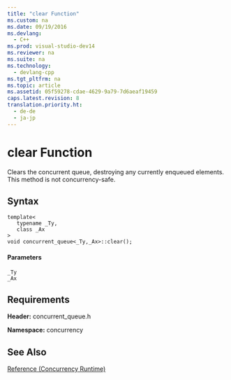 ```yaml
---
title: "clear Function"
ms.custom: na
ms.date: 09/19/2016
ms.devlang: 
  - C++
ms.prod: visual-studio-dev14
ms.reviewer: na
ms.suite: na
ms.technology: 
  - devlang-cpp
ms.tgt_pltfrm: na
ms.topic: article
ms.assetid: 05f59278-cdae-4629-9a79-7d6aeaf19459
caps.latest.revision: 8
translation.priority.ht: 
  - de-de
  - ja-jp
---
```

# clear Function
Clears the concurrent queue, destroying any currently enqueued elements. This method is not concurrency-safe.  
  
## Syntax  
  
```  
template<  
   typename _Ty,  
   class _Ax  
>  
void concurrent_queue<_Ty,_Ax>::clear();  
```  
  
#### Parameters  
 `_Ty`  
 `_Ax`  
  
## Requirements  
 **Header:** concurrent_queue.h  
  
 **Namespace:** concurrency  
  
## See Also  
 [Reference (Concurrency Runtime)](../vs140/Reference--Concurrency-Runtime-.md)